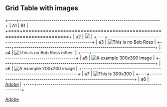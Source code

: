 ## Grid Table with images

+----+----------------------------------------------------------------------+
| A1 | B1                                                                   |
+====+======================================================================+
| a2 | ![](https://dummyimage.com/300)                                      |
+----+----------------------------------------------------------------------+
| a3 | ![](https://dummyimage.com/300 "This is no Bob Ross")                |
+----+----------------------------------------------------------------------+
| a4 | ![](https://dummyimage.com/300 "This is no Bob Ross either.")        |
+----+----------------------------------------------------------------------+
| a5 | ![A example 300x300 image](https://dummyimage.com/300)               |
+----+----------------------------------------------------------------------+
| a6 | ![A example 200x200 image](https://dummyimage.com/200)               |
+----+----------------------------------------------------------------------+
| a7 | ![This is 300x300](https://dummyimage.com/300 "This is no Bob Ross") |
+----+----------------------------------------------------------------------+
| a8 | [Adobe](https://www.adobe.com "Adobe Title")                         |
+----+----------------------------------------------------------------------+

[Adobe](https://www.adobe.com "Adobe Title")

[unused]: https://www.adobe.com "Unused Definition"
